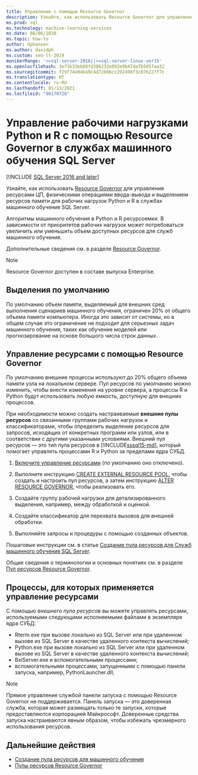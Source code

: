 ```yaml
---
title: Управление с помощью Resource Governor
description: Узнайте, как использовать Resource Governor для управления ресурсами ЦП, физическими операциями ввода-вывода и выделением ресурсов памяти для рабочих нагрузок Python и R в службах машинного обучения SQL Server.
ms.prod: sql
ms.technology: machine-learning-services
ms.date: 08/06/2020
ms.topic: how-to
author: dphansen
ms.author: davidph
ms.custom: seo-lt-2019
monikerRange: '>=sql-server-2016||>=sql-server-linux-ver15'
ms.openlocfilehash: 3e71b33eb08fd386232e992e9b47da7b5057aa32
ms.sourcegitcommit: f29f74e04ba9c4d72b9bcc292490f3c076227f7c
ms.translationtype: HT
ms.contentlocale: ru-RU
ms.lasthandoff: 01/13/2021
ms.locfileid: "98170726"
---
```

# <a name="manage-python-and-r-workloads-with-resource-governor-in-sql-server-machine-learning-services"></a>Управление рабочими нагрузками Python и R с помощью Resource Governor в службах машинного обучения SQL Server
[!INCLUDE [SQL Server 2016 and later](../../includes/applies-to-version/sqlserver2016.md)]

Узнайте, как использовать [Resource Governor](../../relational-databases/resource-governor/resource-governor.md) для управления ресурсами ЦП, физическими операциями ввода-вывода и выделением ресурсов памяти для рабочих нагрузок Python и R в службах машинного обучения SQL Server.

Алгоритмы машинного обучения в Python и R ресурсоемки. В зависимости от приоритетов рабочих нагрузок может потребоваться увеличить или уменьшить объем доступных ресурсов для служб машинного обучения.

Дополнительные сведения см. в разделе [Resource Governor](../../relational-databases/resource-governor/resource-governor.md).

> [!NOTE] 
> Resource Governor доступен в составе выпуска Enterprise.

## <a name="default-allocations"></a>Выделения по умолчанию

По умолчанию объем памяти, выделяемый для внешних сред выполнения сценариев машинного обучения, ограничен 20% от общего объема памяти компьютера. Иногда это зависит от системы, но в общем случае это ограничение не подходит для серьезных задач машинного обучения, таких как обучение моделей или прогнозирование на основе большого числа строк данных. 

## <a name="manage-resources-with-resource-governor"></a>Управление ресурсами с помощью Resource Governor
 
По умолчанию внешние процессы используют до 20% общего объема памяти узла на локальном сервере. Пул ресурсов по умолчанию можно изменить, чтобы внести изменения на уровне сервера, а процессы R и Python будут использовать любую емкость, доступную для внешних процессов.

При необходимости можно создать настраиваемые **внешние пулы ресурсов** со связанными группами рабочих нагрузок и классификаторами, чтобы определить выделение ресурсов для запросов, исходящих от конкретных программ или узлов, или в соответствии с другими указанными условиями. Внешний пул ресурсов — это тип пула ресурсов в [!INCLUDE[sssql15-md](../../includes/sssql16-md.md)], который помогает управлять процессами R и Python за пределами ядра СУБД.

1. [Включите управление ресурсами](../../relational-databases/resource-governor/enable-resource-governor.md) (по умолчанию оно отключено).

2. Выполните инструкцию [CREATE EXTERNAL RESOURCE POOL](../../t-sql/statements/create-external-resource-pool-transact-sql.md), чтобы создать и настроить пул ресурсов, а затем инструкцию [ALTER RESOURCE GOVERNOR](../../t-sql/statements/alter-resource-governor-transact-sql.md), чтобы реализовать его.

3. Создайте группу рабочей нагрузки для детализированного выделения, например, между обработкой и оценкой.

4. Создайте классификатор для перехвата вызовов для внешней обработки.

5. Выполняйте запросы и процедуры с помощью созданных объектов.

Пошаговые инструкции см. в статье [Создание пула ресурсов для Служб машинного обучения SQL Server](create-external-resource-pool.md).

Общие сведения о терминологии и основных понятиях см. в разделе [Пул ресурсов Resource Governor](../../relational-databases/resource-governor/resource-governor-resource-pool.md).

## <a name="processes-under-resource-governance"></a>Процессы, для которых применяется управление ресурсами
  
 С помощью *внешнего пула ресурсов* вы можете управлять ресурсами, используемыми следующими исполняемыми файлами в экземпляре ядра СУБД:

+ Rterm.exe при вызове локально из SQL Server или при удаленном вызове из SQL Server в качестве удаленного контекста вычислений;
+ Python.exe при вызове локально из SQL Server или при удаленном вызове из SQL Server в качестве удаленного контекста вычислений;
+ BxlServer.exe и вспомогательными процессами;
+ вспомогательными процессами, запущенными с помощью панели запуска, например, PythonLauncher.dll;
  
> [!NOTE]
> Прямое управление службой панели запуска с помощью Resource Governor не поддерживается. Панель запуска — это доверенная служба, которая может размещать только те запуски, которые предоставляются корпорацией Майкрософт. Доверенные средства запуска настраиваются явным образом, чтобы избежать чрезмерного использования ресурсов.
  
## <a name="next-steps"></a>Дальнейшие действия

+ [Создание пула ресурсов для машинного обучения](create-external-resource-pool.md)
+ [Пулы ресурсов Resource Governor](../../relational-databases/resource-governor/resource-governor-resource-pool.md)